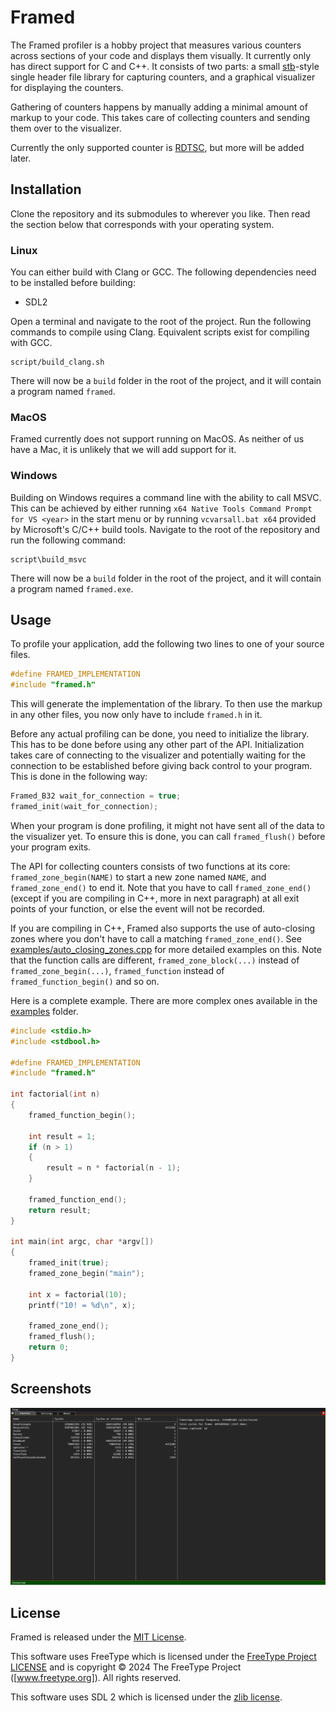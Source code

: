 # Framed

The Framed profiler is a hobby project that measures various counters across
sections of your code and displays them visually. It currently only has direct
support for C and C++.  It consists of two parts: a small [stb]-style single
header file library for capturing counters, and a graphical visualizer for
displaying the counters.

Gathering of counters happens by manually adding a minimal amount of markup to
your code. This takes care of collecting counters and sending them over to the
visualizer.

Currently the only supported counter is [RDTSC], but more will be added later.


## Installation

Clone the repository and its submodules to wherever you like. Then read the
section below that corresponds with your operating system.

### Linux

You can either build with Clang or GCC. The following dependencies need to be
installed before building:

* SDL2

Open a terminal and navigate to the root of the project. Run the following
commands to compile using Clang. Equivalent scripts exist for
compiling with GCC.

```
script/build_clang.sh
```

There will now be a `build` folder in the root of the project, and it will
contain a program named `framed`.

### MacOS

Framed currently does not support running on MacOS. As neither of us have a
Mac, it is unlikely that we will add support for it.

### Windows

Building on Windows requires a command line with the ability to call MSVC.
This can be achieved by either running `x64 Native Tools Command Prompt for VS
<year>` in the start menu or by running `vcvarsall.bat x64` provided by
Microsoft's C/C++ build tools.  Navigate to the root of the repository and run
the following command:

```
script\build_msvc
```

There will now be a `build` folder in the root of the project, and it will
contain a program named `framed.exe`.


## Usage

To profile your application, add the following two lines to one of your source
files.

```c
#define FRAMED_IMPLEMENTATION
#include "framed.h"
```

This will generate the implementation of the library. To then use the markup in
any other files, you now only have to include `framed.h` in it.

Before any actual profiling can be done, you need to initialize the library.
This has to be done before using any other part of the API. Initialization
takes care of connecting to the visualizer and potentially waiting for the
connection to be established before giving back control to your program. This
is done in the following way:

```c
Framed_B32 wait_for_connection = true;
framed_init(wait_for_connection);
```

When your program is done profiling, it might not have sent all of the data to
the visualizer yet. To ensure this is done, you can call `framed_flush()`
before your program exits.

The API for collecting counters consists of two functions at its core:
`framed_zone_begin(NAME)` to start a new zone named `NAME`, and
`framed_zone_end()` to end it. Note that you have to call `framed_zone_end()`
(except if you are compiling in C++, more in next paragraph)
at all exit points of your function, or else the event will not be recorded.

If you are compiling in C++, Framed also supports the use of auto-closing zones where
you don't have to call a matching `framed_zone_end()`. See [examples/auto_closing_zones.cpp]
for more detailed examples on this. Note that the function calls are different, `framed_zone_block(...)`
instead of `framed_zone_begin(...)`, `framed_function` instead of `framed_function_begin()` and so on.

Here is a complete example. There are more complex ones available in the
[examples] folder.

```c
#include <stdio.h>
#include <stdbool.h>

#define FRAMED_IMPLEMENTATION
#include "framed.h"

int factorial(int n)
{
    framed_function_begin();

    int result = 1;
    if (n > 1)
    {
        result = n * factorial(n - 1);
    }

    framed_function_end();
    return result;
}

int main(int argc, char *argv[])
{
    framed_init(true);
    framed_zone_begin("main");

    int x = factorial(10);
    printf("10! = %d\n", x);

    framed_zone_end();
    framed_flush();
    return 0;
}
```

## Screenshots

![alt text](/screenshots/counters.png)

## License

Framed is released under the [MIT License].

This software uses FreeType which is licensed under the [FreeType Project
LICENSE] and is copyright © 2024 The FreeType Project ([www.freetype.org]). All
rights reserved.

This software uses SDL 2 which is licensed under the [zlib license].


[FreeType Project LICENSE]: https://github.com/freetype/freetype/blob/master/docs/FTL.TXT
[MIT License]:              /LICENSE
[RDTSC]:                    https://en.wikipedia.org/wiki/Time_Stamp_Counter
[examples]:                 /examples
[stb]:                      https://github.com/nothings/stb
[www.freetype.org]:         https://www.freetype.org
[zlib license]:             https://www.zlib.net/zlib_license.html
[examples/auto_closing_zones.cpp]: /examples/auto_closing_zones.cpp
